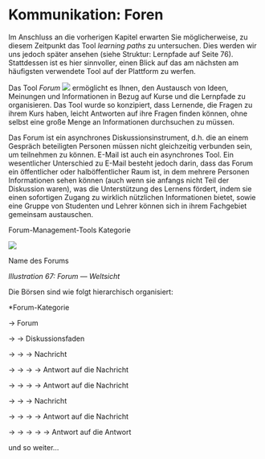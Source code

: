 # Kommunikation: Foren

Im Anschluss an die vorherigen Kapitel erwarten Sie möglicherweise, zu diesem Zeitpunkt das Tool _learning paths_ zu untersuchen. Dies werden wir uns jedoch später ansehen \(siehe Struktur: Lernpfade auf Seite 76\). Stattdessen ist es hier sinnvoller, einen Blick auf das am nächsten am häufigsten verwendete Tool auf der Plattform zu werfen.

Das Tool _Forum_ ![](../../.gitbook/assets/graphics375.png) ermöglicht es Ihnen, den Austausch von Ideen, Meinungen und Informationen in Bezug auf Kurse und die Lernpfade zu organisieren. Das Tool wurde so konzipiert, dass Lernende, die Fragen zu ihrem Kurs haben, leicht Antworten auf ihre Fragen finden können, ohne selbst eine große Menge an Informationen durchsuchen zu müssen.

Das Forum ist ein asynchrones Diskussionsinstrument, d.h. die an einem Gespräch beteiligten Personen müssen nicht gleichzeitig verbunden sein, um teilnehmen zu können. E-Mail ist auch ein asynchrones Tool. Ein wesentlicher Unterschied zu E-Mail besteht jedoch darin, dass das Forum ein öffentlicher oder halböffentlicher Raum ist, in dem mehrere Personen Informationen sehen können \(auch wenn sie anfangs nicht Teil der Diskussion waren\), was die Unterstützung des Lernens fördert, indem sie einen sofortigen Zugang zu wirklich nützlichen Informationen bietet, sowie eine Gruppe von Studenten und Lehrer können sich in ihrem Fachgebiet gemeinsam austauschen.

Forum-Management-Tools Kategorie

![](../../.gitbook/assets/graphics1.png)

Name des Forums

_Illustration 67: Forum — Weltsicht_

Die Börsen sind wie folgt hierarchisch organisiert:

\*Forum-Kategorie

→ Forum

→ → Diskussionsfaden

→ → → Nachricht

→ → → → Antwort auf die Nachricht

→ → → → Antwort auf die Nachricht

→ → → Nachricht

→ → → → Antwort auf die Nachricht

→ → → → → Antwort auf die Antwort

und so weiter...